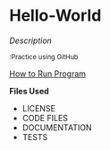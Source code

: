 # Hello-World



*Description*

<sub>:Practice using GitHub<sub>

[How to Run Program](https://www.example.com)

**Files Used**
- LICENSE
- CODE FILES
- DOCUMENTATION
- TESTS
